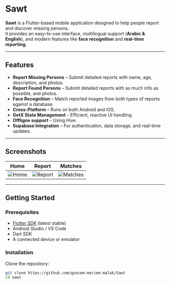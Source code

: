# Sawt

**Sawt** is a Flutter-based mobile application designed to help people report and discover missing persons.  
It provides an easy-to-use interface, multilingual support (**Arabic & English**), and modern features like **face recognition** and **real-time reporting**.

---

## Features

- **Report Missing Persons** – Submit detailed reports with name, age, description, and photos.
- **Report Found Persons** – Submit detailed reports with as much info as possible, and photos.
- **Face Recognition** – Match reported images from both types of reports against a database.
- **Cross-Platform** – Runs on both Android and iOS.
- **GetX State Management** – Efficient, reactive UI handling.
- **Offligne support** – Using Hive.
- **Supabase Integration** – For authentication, data storage, and real-time updates.

---

## Screenshots

| Home | Report                                  | Matches |
|------|-----------------------------------------|---------|
| ![Home](docs/screenshots/home.png) | ![Report](docs/screenshots/reports.png) | ![Matches](docs/screenshots/match.png) |


---

## Getting Started

### Prerequisites
- [Flutter SDK](https://docs.flutter.dev/get-started/install) (latest stable)
- Android Studio / VS Code
- Dart SDK
- A connected device or emulator

### Installation

Clone the repository:

```bash
git clone https://github.com/goucem-meriem-malak/Sawt
cd sawt

